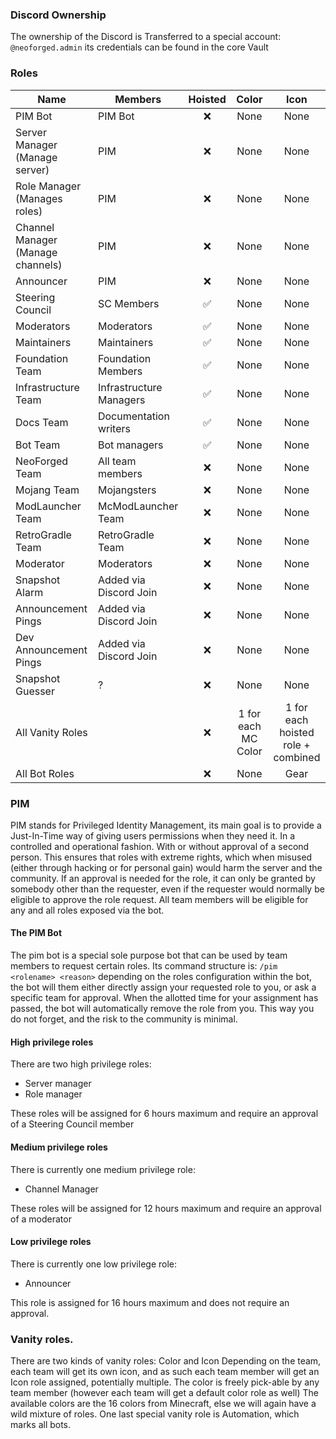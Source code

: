 ### Discord Ownership
The ownership of the Discord is Transferred to a special account: `@neoforged.admin` its credentials can be found in the core Vault

### Roles
| Name                              | Members                 |      Hoisted       |        Color        |                Icon                |
|-----------------------------------|-------------------------|:------------------:|:-------------------:|:----------------------------------:|
| PIM Bot                           | PIM Bot                 |        :x:         |        None         |                None                |
| Server Manager (Manage server)    | PIM                     |        :x:         |        None         |                None                |
| Role Manager (Manages roles)      | PIM                     |        :x:         |        None         |                None                |
| Channel Manager (Manage channels) | PIM                     |        :x:         |        None         |                None                |
| Announcer                         | PIM                     |        :x:         |        None         |                None                |
| Steering Council                  | SC Members              | :white_check_mark: |        None         |                None                |
| Moderators                        | Moderators              | :white_check_mark: |        None         |                None                |
| Maintainers                       | Maintainers             | :white_check_mark: |        None         |                None                |
| Foundation Team                   | Foundation Members      | :white_check_mark: |        None         |                None                |
| Infrastructure Team               | Infrastructure Managers | :white_check_mark: |        None         |                None                |
| Docs Team                         | Documentation writers   | :white_check_mark: |        None         |                None                |
| Bot Team                          | Bot managers            | :white_check_mark: |        None         |                None                |
| NeoForged Team                    | All team members        |        :x:         |        None         |                None                |
| Mojang Team                       | Mojangsters             |        :x:         |        None         |                None                |
| ModLauncher Team                  | McModLauncher Team      |        :x:         |        None         |                None                |
| RetroGradle Team                  | RetroGradle Team        |        :x:         |        None         |                None                |
| Moderator                         | Moderators              |        :x:         |        None         |                None                |
| Snapshot Alarm                    | Added via Discord Join  |        :x:         |        None         |                None                |
| Announcement Pings                | Added via Discord Join  |        :x:         |        None         |                None                |
| Dev Announcement Pings            | Added via Discord Join  |        :x:         |        None         |                None                |
| Snapshot Guesser                  | ?                       |        :x:         |        None         |                None                |
| All Vanity Roles                  |                         |        :x:         | 1 for each MC Color | 1 for each hoisted role + combined |
| All Bot Roles                     |                         |        :x:         |        None         |                Gear                |

### PIM
PIM stands for Privileged Identity Management, its main goal is to provide a Just-In-Time way of giving users permissions when they need it.
In a controlled and operational fashion. With or without approval of a second person.
This ensures that roles with extreme rights, which when misused (either through hacking or for personal gain) would harm the server and the community.
If an approval is needed for the role, it can only be granted by somebody other than the requester, even if the requester would normally be eligible to approve the role request.
All team members will be eligible for any and all roles exposed via the bot.

#### The PIM Bot
The pim bot is a special sole purpose bot that can be used by team members to request certain roles.
Its command structure is: `/pim <rolename> <reason>` depending on the roles configuration within the bot, the bot will them either directly assign your requested role to you, or ask a specific team for approval.
When the allotted time for your assignment has passed, the bot will automatically remove the role from you. This way you do not forget, and the risk to the community is minimal.

#### High privilege roles
There are two high privilege roles:
- Server manager
- Role manager

These roles will be assigned for 6 hours maximum and require an approval of a Steering Council member

#### Medium privilege roles
There is currently one medium privilege role:
- Channel Manager

These roles will be assigned for 12 hours maximum and require an approval of a moderator

#### Low privilege roles
There is currently one low privilege role:
- Announcer

This role is assigned for 16 hours maximum and does not require an approval.

### Vanity roles.
There are two kinds of vanity roles: Color and Icon
Depending on the team, each team will get its own icon, and as such each team member will get an Icon role assigned, potentially multiple.
The color is freely pick-able by any team member (however each team will get a default color role as well)
The available colors are the 16 colors from Minecraft, else we will again have a wild mixture of roles.
One last special vanity role is Automation, which marks all bots.

